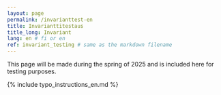 ```yaml
---
layout: page
permalink: /invarianttest-en
title: Invarianttitestaus
title_long: Invariant
lang: en # fi or en
ref: invariant_testing # same as the markdown filename
---
```

This page will be made during the spring of 2025 and is included here for testing purposes. 


{% include typo_instructions_en.md %}

